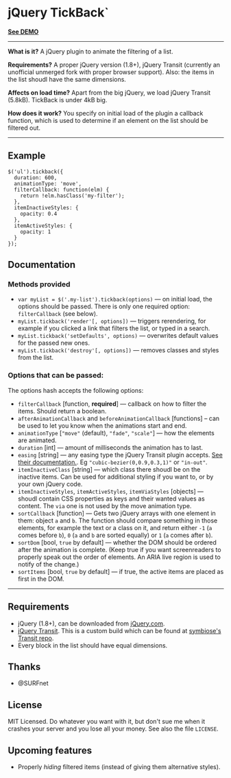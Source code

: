 # jQuery TickBack`

**[See DEMO](http://arjaneising.github.com/tickback)**

---

**What is it?** A jQuery plugin to animate the filtering of a list.

**Requirements?** A proper jQuery version (1.8+), jQuery Transit (currently an unofficial unmerged fork with proper browser support). Also: the items in the list shoudl have the same dimensions.

**Affects on load time?** Apart from the big jQuery, we load jQuery Transit (5.8kB). TickBack is under 4kB big.

**How does it work?** You specify on initial load of the plugin a callback function, which is used to determine if an element on the list should be filtered out.

---


## Example

    $('ul').tickback({
      duration: 600,
      animationType: 'move',
      filterCallback: function(elm) {
        return !elm.hasClass('my-filter');
      },
      itemInactiveStyles: {
        opacity: 0.4
      },
      itemActiveStyles: {
        opacity: 1
      }
    });


## Documentation

### Methods provided

* `var myList = $('.my-list').tickback(options)` — on initial load, the options should be passed. There is only one required option: `filterCallback` (see below).
* `myList.tickback('render'[, options])` — triggers rerendering, for example if you clicked a link that filters the list, or typed in a search.
* `myList.tickback('setDefaults', options)` — overwrites default values for the passed new ones.
* `myList.tickback('destroy'[, options])` — removes classes and styles from the list.

### Options that can be passed:
The options hash accepts the following options:

* `filterCallback` [function, **required**] — callback on how to filter the items. Should return a boolean.
* `afterAnimationCallback` and `beforeAnimationCallback` [functions] – can be used to let you know when the animations start and end.
* `animationType` [`"move"` (default), `"fade"`, `"scale"`] — how the elements are animated.
* `duration` [int] — amount of milliseconds the animation has to last.
* `easing` [string] — any easing type the jQuery Transit plugin accepts. [See their documentation.](http://ricostacruz.com/jquery.transit/). Eg `"cubic-bezier(0,0.9,0.3,1)"` or `"in-out"`.
* `itemInactiveClass` [string] — which class there shoudl be on the inactive items. Can be used for additional styling if you want to, or by your own jQuery code.
* `itemInactiveStyles`, `itemActiveStyles`, `itemViaStyles` [objects] — shoudl contain CSS properties as keys and their wanted values as content. The `via` one is  not used by the move animation type.
* `sortCallback` [function] — Gets two jQuery arrays with one element in them: object `a` and `b`. The function should compare something in those elements, for example the text or a class on it, and return either `-1` (`a` comes before `b`), `0` (`a` and `b` are sorted equally) or `1` (`a` comes after `b`).
* `sortDom` [bool, `true` by default] — whether the DOM should be ordered after the animation is complete. (Keep true if you want screenreaders to properly speak out the order of elements. An ARIA live region is used to notify of the change.)
* `sortItems` [bool, `true` by default] — if true, the active items are placed as first in the DOM.

---

## Requirements
* jQuery (1.8+), can be downloaded from [jQuery.com](http://jquery.com).
* [jQuery Transit](http://ricostacruz.com/jquery.transit/). This is a custom build which can be found at [symbiose's Transit repo](https://github.com/symbiose/jquery.transit/blob/6b78a6edfb36db7bbef7f27fbf02786210689e06/jquery.transit.js).
* Every block in the list should have equal dimensions.


## Thanks
* @SURFnet


## License
MIT Licensed. Do whatever you want with it, but don't sue me when it crashes your server and you lose all your money. See also the file `LICENSE`.


## Upcoming features

* Properly *hiding* filtered items (instead of giving them alternative styles).